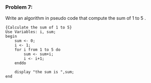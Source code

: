 ### Problem 7:
Write an algorithm in pseudo code that compute the sum of 1 to 5 .

```{r, tidy=FALSE, eval=FALSE}
{Calculate the sum of 1 to 5}
Use Variables: i, sum;
begin
	sum <- 0;
	i <- 1;
	for i from 1 to 5 do
		sum <- sum+i;
		i <- i+1;
	enddo
	
	display "the sum is ",sum;
end
```